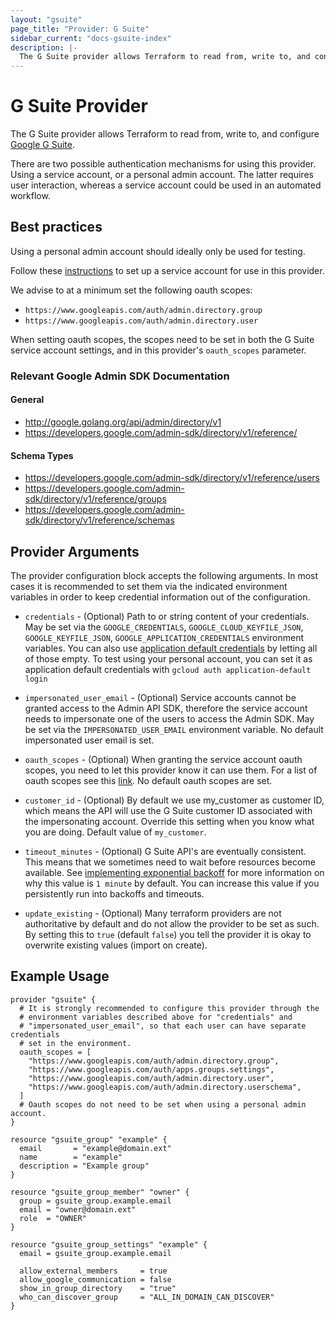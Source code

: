 ```yaml
---
layout: "gsuite"
page_title: "Provider: G Suite"
sidebar_current: "docs-gsuite-index"
description: |-
  The G Suite provider allows Terraform to read from, write to, and configure Google G Suite
---
```


# G Suite Provider

The G Suite provider allows Terraform to read from, write to, and configure
[Google G Suite](https://gsuite.google.com/).

There are two possible authentication mechanisms for using this provider. Using
a service account, or a personal admin account. The latter requires user
interaction, whereas a service account could be used in an automated workflow.

## Best practices

Using a personal admin account should ideally only be used for testing.

Follow these [instructions](https://developers.google.com/admin-sdk/directory/v1/guides/delegation)
to set up a service account for use in this provider.

We advise to at a minimum set the following oauth scopes:

* `https://www.googleapis.com/auth/admin.directory.group`
* `https://www.googleapis.com/auth/admin.directory.user`

When setting oauth scopes, the scopes need to be set in both the G Suite
service account settings, and in this provider's `oauth_scopes` parameter.

### Relevant Google Admin SDK Documentation

#### General

* http://google.golang.org/api/admin/directory/v1
* https://developers.google.com/admin-sdk/directory/v1/reference/

#### Schema Types

* https://developers.google.com/admin-sdk/directory/v1/reference/users
* https://developers.google.com/admin-sdk/directory/v1/reference/groups
* https://developers.google.com/admin-sdk/directory/v1/reference/schemas

## Provider Arguments

The provider configuration block accepts the following arguments.
In most cases it is recommended to set them via the indicated environment
variables in order to keep credential information out of the configuration.

* `credentials` - (Optional) Path to or string content of your credentials. 
  May be set via the `GOOGLE_CREDENTIALS`, `GOOGLE_CLOUD_KEYFILE_JSON`, 
  `GOOGLE_KEYFILE_JSON`, `GOOGLE_APPLICATION_CREDENTIALS` environment variables.
  You can also use [application default credentials](https://cloud.google.com/docs/authentication/production)
  by letting all of those empty. To test using your personal account, you can
  set it as application default credentials with `gcloud auth application-default login`

* `impersonated_user_email` - (Optional) Service accounts cannot be granted
  access to the Admin API SDK, therefore the service account needs to
  impersonate one of the users to access the Admin SDK. May be set via the
  `IMPERSONATED_USER_EMAIL` environment variable. No default impersonated user
  email is set.

* `oauth_scopes` - (Optional) When granting the service account oauth scopes,
  you need to let this provider know it can use them. For a list of oauth scopes
  see this [link](https://developers.google.com/admin-sdk/directory/v1/guides/authorizing).
  No default oauth scopes are set.

* `customer_id` - (Optional) By default we use my_customer as customer ID, which
  means the API will use the G Suite customer ID associated with the
  impersonating account. Override this setting when you know what you are doing.
  Default value of `my_customer`.

* `timeout_minutes` - (Optional) G Suite API's are eventually consistent. This
  means that we sometimes need to wait before resources become available. See
  [implementing exponential backoff](https://developers.google.com/admin-sdk/directory/v1/limits#backoff)
  for more information on why this value is `1 minute` by default. You can
  increase this value if you persistently run into backoffs and timeouts.

* `update_existing` - (Optional) Many terraform providers are not authoritative
  by default and do not allow the provider to be set as such. By setting this to
  `true` (default `false`) you tell the provider it is okay to overwrite
  existing values (import on create).

## Example Usage

```hcl
provider "gsuite" {
  # It is strongly recommended to configure this provider through the
  # environment variables described above for "credentials" and
  # "impersonated_user_email", so that each user can have separate credentials
  # set in the environment.
  oauth_scopes = [
    "https://www.googleapis.com/auth/admin.directory.group",
    "https://www.googleapis.com/auth/apps.groups.settings",
    "https://www.googleapis.com/auth/admin.directory.user",
    "https://www.googleapis.com/auth/admin.directory.userschema",
  ]
  # Oauth scopes do not need to be set when using a personal admin account.
}

resource "gsuite_group" "example" {
  email       = "example@domain.ext"
  name        = "example"
  description = "Example group"
}

resource "gsuite_group_member" "owner" {
  group = gsuite_group.example.email
  email = "owner@domain.ext"
  role  = "OWNER"
}

resource "gsuite_group_settings" "example" {
  email = gsuite_group.example.email

  allow_external_members     = true
  allow_google_communication = false
  show_in_group_directory    = "true"
  who_can_discover_group     = "ALL_IN_DOMAIN_CAN_DISCOVER"
}
```
